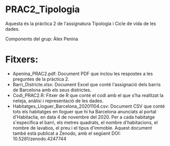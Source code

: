 # PRAC2_Tipologia

Aquesta és la pràctica 2 de l'assignatura Tipologia i Cicle de vida de les dades.

Components del grup: Àlex Penina

# Fitxers:
- Apenina_PRAC2.pdf: Document PDF que inclou les respostes a les preguntes de la pràctica 2.
- Barri_Districte.xlsx: Document Excel que conté l'assignació dels barris de Barcelona amb els seus districtes.
- Codi_PRAC2.R: Fitxer de R que conté el codi amb el que s’ha realitzat la neteja, anàlisi i representació de les dades.
- Habitatges_Lloguer_Barcelona_20201104.csv: Document CSV que conté tots els habitatges en lloguer que hi ha Barcelona anunciats al portal d'Habitaclia, en data 4 de novembre del 2020. Per a cada habitatge s'especifica el barri, els metres quadrats, el nombre d'habitacions, el nombre de lavabos, el preu i el tipus d'immoble.
Aquest document també està publicat a Zenodo, amb el següent DOI: 10.5281/zenodo.4247744
